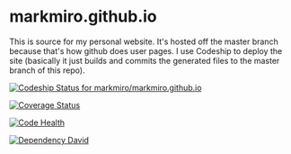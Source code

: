markmiro.github.io
==================
This is source for my personal website.
It's hosted off the master branch because that's how github does user pages.
I use Codeship to deploy the site (basically it just builds and commits the generated files to the master branch of this repo).

[![Codeship Status for markmiro/markmiro.github.io](https://codeship.io/projects/2bb454e0-1ecb-0132-0c4f-7a12a542bc63/status)](https://codeship.io/projects/35572)

[![Coverage Status](https://coveralls.io/repos/markmiro/markmiro.github.io/badge.png)](https://coveralls.io/r/markmiro/markmiro.github.io)

[![Code Health](https://landscape.io/github/markmiro/markmiro.github.io/master/landscape.png)](https://landscape.io/github/markmiro/markmiro.github.io/master)

[![Dependency David](https://david-dm.org/markmiro/markmiro.github.io.png)](https://github.com/markmiro/markmiro.github.io)
